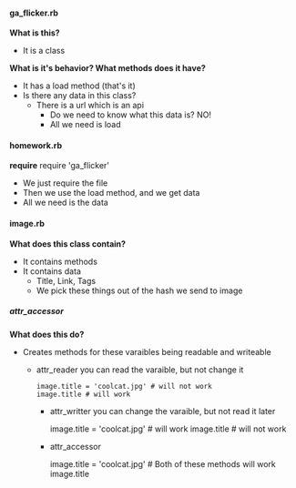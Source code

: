 #### ga_flicker.rb
**What is this?**
- It is a class

**What is it's behavior? What methods does it have?**
- It has a load method (that's it)
- Is there any data in this class?
  - There is a url which is an api
	- Do we need to know what this data is? NO!
	- All we need is load

#### homework.rb
**require**
		require 'ga_flicker'
- We just require the file
- Then we use the load method, and we get data
- All we need is the data

#### image.rb
**What does this class contain?**
- It contains methods
- It contains data
	- Title, Link, Tags
	- We pick these things out of the hash we send to image

##### attr_accessor
**What does this do?**
- Creates methods for these varaibles being readable and writeable
  - attr_reader you can read the varaible, but not change it

		image.title = 'coolcat.jpg' # will not work
		image.title # will work

	- attr_writter you can change the varaible, but not read it later

		image.title = 'coolcat.jpg' # will work
		image.title # will not work

	- attr_accessor
		
		image.title = 'coolcat.jpg' # Both of these methods will work
		image.title